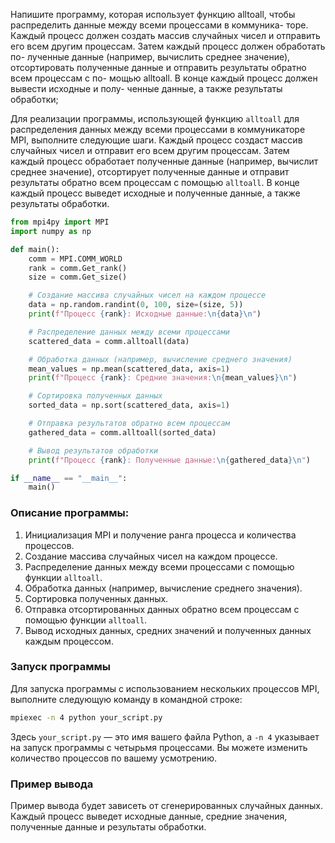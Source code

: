 Напишите программу, которая использует функцию
alltoall, чтобы распределить данные между всеми процессами в коммуника-
торе. Каждый процесс должен создать массив случайных чисел и отправить
его всем другим процессам. Затем каждый процесс должен обработать по-
лученные данные (например, вычислить среднее значение), отсортировать
полученные данные и отправить результаты обратно всем процессам с по-
мощью alltoall. В конце каждый процесс должен вывести исходные и полу-
ченные данные, а также результаты обработки;

Для реализации программы, использующей функцию `alltoall` для распределения данных между всеми процессами в коммуникаторе MPI, выполните следующие шаги. Каждый процесс создаст массив случайных чисел и отправит его всем другим процессам. Затем каждый процесс обработает полученные данные (например, вычислит среднее значение), отсортирует полученные данные и отправит результаты обратно всем процессам с помощью `alltoall`. В конце каждый процесс выведет исходные и полученные данные, а также результаты обработки.

```python
from mpi4py import MPI
import numpy as np

def main():
    comm = MPI.COMM_WORLD
    rank = comm.Get_rank()
    size = comm.Get_size()

    # Создание массива случайных чисел на каждом процессе
    data = np.random.randint(0, 100, size=(size, 5))
    print(f"Процесс {rank}: Исходные данные:\n{data}\n")

    # Распределение данных между всеми процессами
    scattered_data = comm.alltoall(data)

    # Обработка данных (например, вычисление среднего значения)
    mean_values = np.mean(scattered_data, axis=1)
    print(f"Процесс {rank}: Средние значения:\n{mean_values}\n")

    # Сортировка полученных данных
    sorted_data = np.sort(scattered_data, axis=1)

    # Отправка результатов обратно всем процессам
    gathered_data = comm.alltoall(sorted_data)

    # Вывод результатов обработки
    print(f"Процесс {rank}: Полученные данные:\n{gathered_data}\n")

if __name__ == "__main__":
    main()
```

### Описание программы:
1. Инициализация MPI и получение ранга процесса и количества процессов.
2. Создание массива случайных чисел на каждом процессе.
3. Распределение данных между всеми процессами с помощью функции `alltoall`.
4. Обработка данных (например, вычисление среднего значения).
5. Сортировка полученных данных.
6. Отправка отсортированных данных обратно всем процессам с помощью функции `alltoall`.
7. Вывод исходных данных, средних значений и полученных данных каждым процессом.

### Запуск программы
Для запуска программы с использованием нескольких процессов MPI, выполните следующую команду в командной строке:

```sh
mpiexec -n 4 python your_script.py
```

Здесь `your_script.py` — это имя вашего файла Python, а `-n 4` указывает на запуск программы с четырьмя процессами. Вы можете изменить количество процессов по вашему усмотрению.

### Пример вывода
Пример вывода будет зависеть от сгенерированных случайных данных. Каждый процесс выведет исходные данные, средние значения, полученные данные и результаты обработки.
